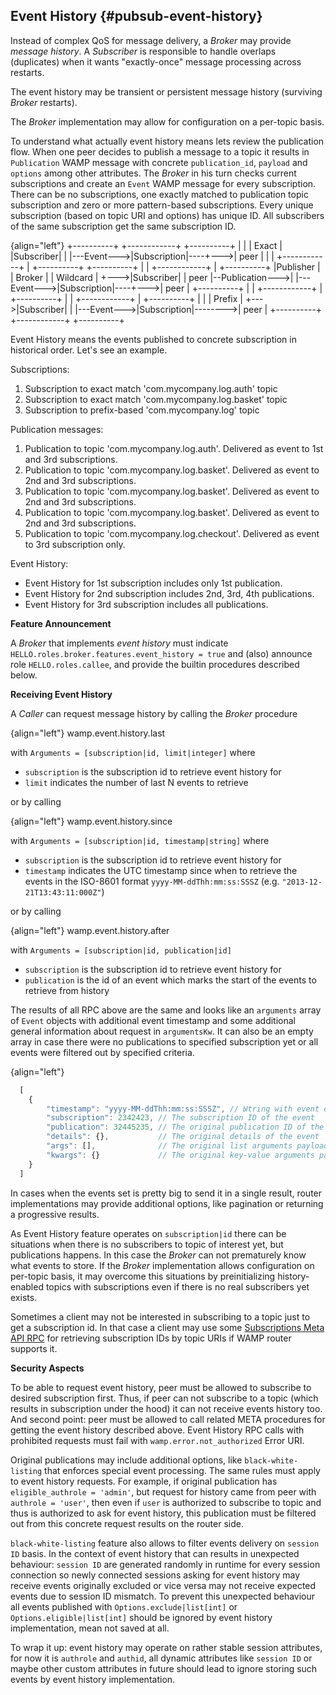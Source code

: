 ## Event History {#pubsub-event-history}

Instead of complex QoS for message delivery, a *Broker* may provide *message history*. A *Subscriber* is 
responsible to handle overlaps (duplicates) when it wants "exactly-once" message processing across restarts.

The event history may be transient or persistent message history (surviving *Broker* restarts).

The *Broker* implementation may allow for configuration on a per-topic basis.

To understand what actually event history means lets review the publication flow. When one peer decides to publish
a message to a topic it results in `Publication` WAMP message with concrete `publication_id`, `payload` and `options`
among other attributes. The *Broker* in his turn checks current subscriptions and create an `Event` WAMP message for
every subscription. There can be no subscriptions, one exactly matched to publication topic subscription and zero or 
more pattern-based subscriptions. Every unique subscription (based on topic URI and options) has unique ID. All
subscribers of the same subscription get the same subscription ID.

{align="left"}
                                +----------+            +------------+         +----------+
                                |          |            |   Exact    |         |Subscriber|
                                |          |---Event--->|Subscription|----+--->|   peer   |
                                |          |            +------------+    |    +----------+
   +----------+                 |          |            +------------+    |    +----------+
   |Publisher |                 |  Broker  |            |  Wildcard  |    +--->|Subscriber|
   |   peer   |--Publication--->|          |---Event--->|Subscription|----+--->|   peer   |
   +----------+                 |          |            +------------+    |    +----------+
                                |          |            +------------+    |    +----------+
                                |          |            |   Prefix   |    +--->|Subscriber|
                                |          |---Event--->|Subscription|-------->|   peer   |
                                +----------+            +------------+         +----------+

Event History means the events published to concrete subscription in historical order. Let's see an example.

Subscriptions:

1. Subscription to exact match 'com.mycompany.log.auth' topic
2. Subscription to exact match 'com.mycompany.log.basket' topic
3. Subscription to prefix-based 'com.mycompany.log' topic

Publication messages:

1. Publication to topic 'com.mycompany.log.auth'. Delivered as event to 1st and 3rd subscriptions.
2. Publication to topic 'com.mycompany.log.basket'. Delivered as event to 2nd and 3rd subscriptions.
3. Publication to topic 'com.mycompany.log.basket'. Delivered as event to 2nd and 3rd subscriptions.
4. Publication to topic 'com.mycompany.log.basket'. Delivered as event to 2nd and 3rd subscriptions.
5. Publication to topic 'com.mycompany.log.checkout'. Delivered as event to 3rd subscription only.

Event History:

* Event History for 1st subscription includes only 1st publication.
* Event History for 2nd subscription includes 2nd, 3rd, 4th publications.
* Event History for 3rd subscription includes all publications.

**Feature Announcement**

A *Broker* that implements *event history* must indicate 
`HELLO.roles.broker.features.event_history = true` and (also) announce role `HELLO.roles.callee`, 
and provide the builtin procedures described below.

**Receiving Event History**

A *Caller* can request message history by calling the *Broker* procedure

{align="left"}
        wamp.event.history.last

with `Arguments = [subscription|id, limit|integer]` where

* `subscription` is the subscription id to retrieve event history for
* `limit` indicates the number of last N events to retrieve

or by calling

{align="left"}
        wamp.event.history.since

with `Arguments = [subscription|id, timestamp|string]` where

* `subscription` is the subscription id to retrieve event history for
* `timestamp` indicates the UTC timestamp since when to retrieve the events in the ISO-8601 format `yyyy-MM-ddThh:mm:ss:SSSZ` (e.g. `"2013-12-21T13:43:11:000Z"`)

or by calling

{align="left"}
        wamp.event.history.after

with `Arguments = [subscription|id, publication|id]`

* `subscription` is the subscription id to retrieve event history for
* `publication` is the id of an event which marks the start of the events to retrieve from history

The results of all RPC above are the same and looks like an `arguments` array of `Event` objects with additional event 
timestamp and some additional general information about request in `argumentsKw`. It can also be an empty array in case there were no publications to specified subscription yet or all 
events were filtered out by specified criteria.

{align="left"}
```javascript
  [
    {
        "timestamp": "yyyy-MM-ddThh:mm:ss:SSSZ", // Ыtring with event date in ISO-8601 format
        "subscription": 2342423, // The subscription ID of the event
        "publication": 32445235, // The original publication ID of the event
        "details": {},           // The original details of the event
        "args": [],              // The original list arguments payload of the event. May be ommited
        "kwargs": {}             // The original key-value arguments payload of the event. May be ommited
    }
  ]
```

In cases when the events set is pretty big to send it in a single result, router implementations
may provide additional options, like pagination or returning a progressive results. 

As Event History feature operates on `subscription|id` there can be situations when there is no subscribers to topic
of interest yet, but publications happens. In this case the *Broker* can not prematurely know what events to store.
If the *Broker* implementation allows configuration on per-topic basis, it may overcome this situations by 
preinitializing history-enabled topics with subscriptions even if there is no real subscribers yet exists.

Sometimes a client may not be interested in subscribing to a topic just to get a subscription id. In that case
a client may use some [Subscriptions Meta API RPC](#name-procedures-3) for retrieving subscription IDs by topic URIs
if WAMP router supports it.

**Security Aspects**

To be able to request event history, peer must be allowed to subscribe to desired subscription first. Thus, if peer
can not subscribe to a topic (which results in subscription under the hood) it can not receive events history too. 
And second point: peer must be allowed to call related META procedures for getting the event history described above.
Event History RPC calls with prohibited requests must fail with `wamp.error.not_authorized` Error URI.

Original publications may include additional options, like `black-white-listing` that enforces special event 
processing. The same rules must apply to event history requests. For example, if original publication has 
`eligible_authrole = 'admin'`, but request for history came from peer with `authrole = 'user'`, then even if 
`user` is authorized to subscribe to topic and thus is authorized to ask for event history, this publication 
must be filtered out from this concrete request results on the router side.

`black-white-listing` feature also allows to filter events delivery on `session ID` basis. In the context of
event history that can results in unexpected behaviour: `session ID` are generated randomly in runtime for every
session connection so newly connected sessions asking for event history may receive events originally excluded 
or vice versa may not receive expected events due to session ID mismatch. To prevent this unexpected behaviour
all events published with `Options.exclude|list[int]` or `Options.eligible|list[int]` should be ignored by event
history implementation, mean not saved at all.

To wrap it up: event history may operate on rather stable session attributes, for now it is `authrole` and `authid`,
all dynamic attributes like `session ID` or maybe other custom attributes in future should lead to ignore storing
such events by event history implementation.
